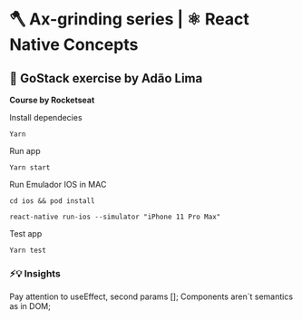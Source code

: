 # 🪓 Ax-grinding series  | ⚛️ React Native Concepts

## 🚀 GoStack exercise by Adão Lima

__Course by Rocketseat__

Install dependecies

```shell
Yarn
```

Run app

```shell
Yarn start
```

Run Emulador IOS in MAC

```shell
cd ios && pod install
```

```shell
react-native run-ios --simulator "iPhone 11 Pro Max"
```

Test app

```shell
Yarn test
```

### ⚡️💡 Insights

Pay attention to useEffect, second params [];
Components aren´t semantics as in DOM;




